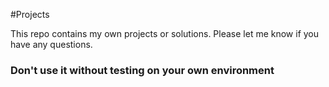 #Projects

This repo contains my own projects or solutions. Please let me know if you have any questions.

### Don't use it without testing on your own environment